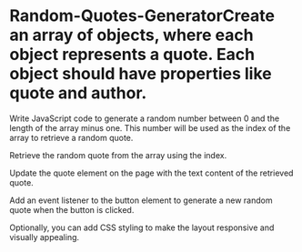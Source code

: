 # Random-Quotes-GeneratorCreate an array of objects, where each object represents a quote. Each object should have properties like quote and author.

Write JavaScript code to generate a random number between 0 and the length of the array minus one. This number will be used as the index of the array to retrieve a random quote.

Retrieve the random quote from the array using the index.

Update the quote element on the page with the text content of the retrieved quote.

Add an event listener to the button element to generate a new random quote when the button is clicked.

Optionally, you can add CSS styling to make the layout responsive and visually appealing.
